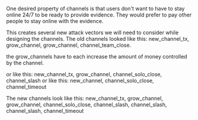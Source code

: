 One desired property of channels is that users don't want to have to stay online 24/7 to be ready to provide evidence. They would prefer to pay other people to stay online with the evidence.

This creates several new attack vectors we will need to consider while designing the channels.
The old channels looked like this:
new_channel_tx, grow_channel, grow_channel, channel_team_close.

the grow_channels have to each increase the amount of money controlled by the channel.

or like this:
new_channel_tx, grow_channel, channel_solo_close, channel_slash
or like this:
new_channel, channel_solo_close, channel_timeout	

The new channels look like this:
new_channel_tx, grow_channel, grow_channel, channel_solo_close, channel_slash, channel_slash, channel_slash, channel_timeout

